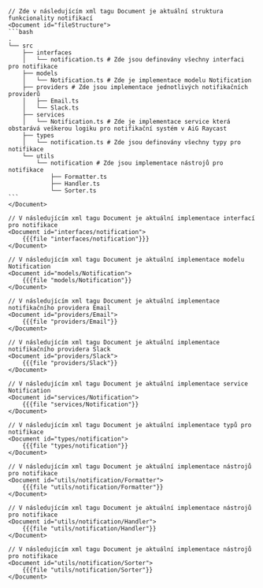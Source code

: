     // Zde v následujícím xml tagu Document je aktuální struktura funkcionality notifikací
    <Document id="fileStructure">
    ```bash
    .
    └── src
        ├── interfaces
        │   └── notification.ts # Zde jsou definovány všechny interfaci pro notifikace
        ├── models
        │   └── Notification.ts # Zde je implementace modelu Notification
        ├── providers # Zde jsou implementace jednotlivých notifikačních providerů
        │   ├── Email.ts
        │   └── Slack.ts
        ├── services 
        │   └── Notification.ts # Zde je implementace service která obstarává veškerou logiku pro notifikační systém v AiG Raycast
        ├── types
        │   └── notification.ts # Zde jsou definovány všechny typy pro notifikace
        └── utils
            └── notification # Zde jsou implementace nástrojů pro notifikace
                ├── Formatter.ts
                ├── Handler.ts
                └── Sorter.ts
    ```
    </Document>

    // V následujícím xml tagu Document je aktuální implementace interfací pro notifikace
    <Document id="interfaces/notification">
        {{{file "interfaces/notification"}}}
    </Document>

    // V následujícím xml tagu Document je aktuální implementace modelu Notification
    <Document id="models/Notification">
        {{{file "models/Notification"}}
    </Document>

    // V následujícím xml tagu Document je aktuální implementace notifikačního providera Email
    <Document id="providers/Email">
        {{{file "providers/Email"}}
    </Document>

    // V následujícím xml tagu Document je aktuální implementace notifikačního providera Slack
    <Document id="providers/Slack">
        {{{file "providers/Slack"}}
    </Document>

    // V následujícím xml tagu Document je aktuální implementace service Notification
    <Document id="services/Notification">
        {{{file "services/Notification"}}
    </Document>

    // V následujícím xml tagu Document je aktuální implementace typů pro notifikace
    <Document id="types/notification">
        {{{file "types/notification"}}
    </Document>

    // V následujícím xml tagu Document je aktuální implementace nástrojů pro notifikace
    <Document id="utils/notification/Formatter">
        {{{file "utils/notification/Formatter"}}
    </Document>

    // V následujícím xml tagu Document je aktuální implementace nástrojů pro notifikace
    <Document id="utils/notification/Handler">
        {{{file "utils/notification/Handler"}}
    </Document>

    // V následujícím xml tagu Document je aktuální implementace nástrojů pro notifikace
    <Document id="utils/notification/Sorter">
        {{{file "utils/notification/Sorter"}}
    </Document>
